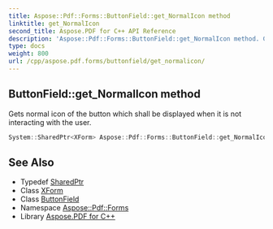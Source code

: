```yaml
---
title: Aspose::Pdf::Forms::ButtonField::get_NormalIcon method
linktitle: get_NormalIcon
second_title: Aspose.PDF for C++ API Reference
description: 'Aspose::Pdf::Forms::ButtonField::get_NormalIcon method. Gets normal icon of the button which shall be displayed when it is not interacting with the user in C++.'
type: docs
weight: 800
url: /cpp/aspose.pdf.forms/buttonfield/get_normalicon/
---
```

## ButtonField::get_NormalIcon method


Gets normal icon of the button which shall be displayed when it is not interacting with the user.

```cpp
System::SharedPtr<XForm> Aspose::Pdf::Forms::ButtonField::get_NormalIcon()
```

## See Also

* Typedef [SharedPtr](../../../system/sharedptr/)
* Class [XForm](../../../aspose.pdf/xform/)
* Class [ButtonField](../)
* Namespace [Aspose::Pdf::Forms](../../)
* Library [Aspose.PDF for C++](../../../)
